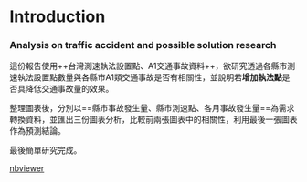 # Introduction
### Analysis on traffic accident and possible solution research

這份報告使用++台灣測速執法設置點、A1交通事故資料++，欲研究透過各縣市測速執法設置點數量與各縣市A1類交通事故是否有相關性，並說明若**增加執法點**是否具降低交通事故量的效果。

整理圖表後，分別以==縣市事故發生量、縣市測速點、各月事故發生量==為需求轉換資料，並匯出三份圖表分析，比較前兩張圖表中的相關性，利用最後一張圖表作為預測結論。

最後簡單研究完成。

[nbviewer](http://nbviewer.jupyter.org/github/tylerhuang1997/Analysis-on-traffic-accident-and-possible-solution-research/blob/master/Traffic_accident_analysis.ipynb)